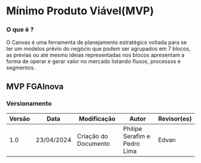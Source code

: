 # Mínimo Produto Viável(MVP)

### O que é ?
O Canvas é uma ferramenta de planejamento estratégico voltada para se ter um modelos prévio do negócio  que podem ser agrupados em 7 blocos, as previas ou até mesmo ideias representadas nos blocos apresentam a forma de operar e gerar valor no mercado listando fluxos, processos e segmentos.

## MVP FGAInova



### Versionamento

| Versão | Data       | Modificação          | Autor                        | Revisor(es) |
| ------ | ---------- | -------------------- | ---------------------------- | ----------- |
| 1.0    | 23/04/2024 | Criação do Documento | Philipe Serafim e Pedro Lima | Edvan       |